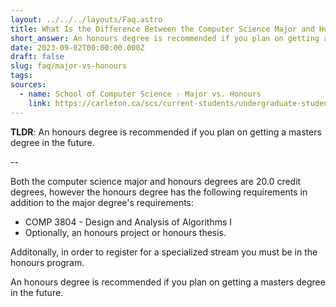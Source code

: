 ```yaml
---
layout: ../../../layouts/Faq.astro
title: What Is the Difference Between the Computer Science Major and Honours Degrees?
short_answer: An honours degree is recommended if you plan on getting a masters degree in the future.
date: 2023-09-02T00:00:00.000Z
draft: false
slug: faq/major-vs-honours
tags:
sources:
  - name: School of Computer Science - Major vs. Honours
    link: https://carleton.ca/scs/current-students/undergraduate-students/streams-and-programs/major-vs-honours-2/
---
```


**TLDR**: An honours degree is recommended if you plan on getting a masters degree in the future.

--

Both the computer science major and honours degrees are 20.0 credit degrees, however the honours degree has the following requirements in addition to the major degree's requirements:

- COMP 3804 - Design and Analysis of Algorithms I
- Optionally, an honours project or honours thesis.

Additonally, in order to register for a specialized stream you must be in the honours program.

An honours degree is recommended if you plan on getting a masters degree in the future.
